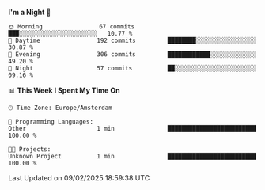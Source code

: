 <!--START_SECTION:waka-->
**I'm a Night 🦉** 

```text
🌞 Morning                67 commits          ███░░░░░░░░░░░░░░░░░░░░░░   10.77 % 
🌆 Daytime                192 commits         ████████░░░░░░░░░░░░░░░░░   30.87 % 
🌃 Evening                306 commits         ████████████░░░░░░░░░░░░░   49.20 % 
🌙 Night                  57 commits          ██░░░░░░░░░░░░░░░░░░░░░░░   09.16 % 
```


📊 **This Week I Spent My Time On** 

```text
🕑︎ Time Zone: Europe/Amsterdam

💬 Programming Languages: 
Other                    1 min               █████████████████████████   100.00 % 

🐱‍💻 Projects: 
Unknown Project          1 min               █████████████████████████   100.00 % 
```


 Last Updated on 09/02/2025 18:59:38 UTC
<!--END_SECTION:waka-->
